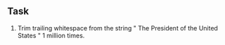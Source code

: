 ## Task
1. Trim trailing whitespace from the string "            The President of the United States   " 1 million times.